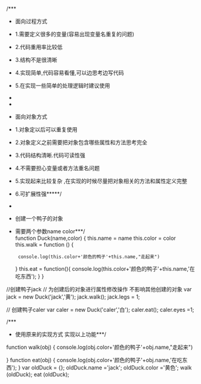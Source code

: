 /***
 * 面向过程方式
 * 1.需要定义很多的变量(容易出现变量名重复的问题)
 * 2.代码重用率比较低
 * 3.结构不是很清晰
 * 4.实现简单,代码容易看懂,可以边思考边写代码
 * 5.在实现一些简单的处理逻辑时建议使用
 * 
 * 
 * 面向对象方式
 * 1.对象定以后可以重复使用
 * 2.对象定义之前需要把对象包含哪些属性和方法思考完全
 * 3.代码结构清晰.代码可读性强
 * 4.不需要担心变量或者方法重名问题
 * 5.实现起来比较复杂 ,在实现的时候尽量把对象相关的方法和属性定义完整
 * 6.可扩展性强*****/ 
 * 
 


 * 创建一个鸭子的对象
 * 需要两个参数name color***/  
function Duck(name,color) {
    this.name = name
    this.color = color
    this.walk = function () {
        
        console.log(this.color+'颜色的鸭子'+this.name,"走起来")
    }
    this.eat = function(){
        console.log(this.color+'颜色的鸭子'+this.name,'在吃东西');
    }
}

//创建鸭子jack
// 为创建后的对象进行属性修改操作 不影响其他创建的对象
var jack = new Duck('jack','黄');
jack.walk();
jack.legs = 1;


// 创建鸭子caler
var caler = new Duck('caler','白');
caler.eat();
caler.eyes =1;

/***
 * 使用原来的实现方式 实现以上功能***/ 

function walk(obj) {
    console.log(obj.color+'颜色的鸭子'+obj.name,"走起来")
    
}
function eat(obj) {
     console.log(obj.color+'颜色的鸭子'+obj.name,'在吃东西');
}
var oldDuck = {};
oldDuck.name ='jack';
oldDuck.color ='黄色';
walk (oldDuck);
eat (oldDuck);
